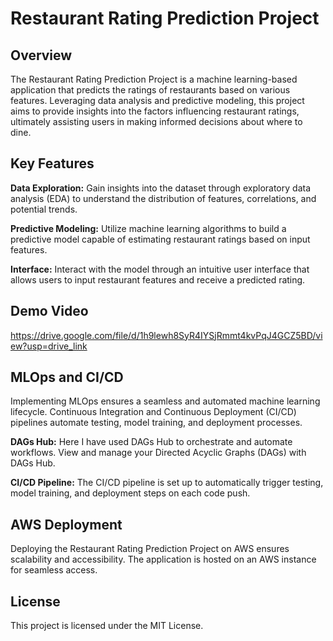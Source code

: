 # Restaurant Rating Prediction Project

## Overview

The Restaurant Rating Prediction Project is a machine learning-based application that predicts the ratings of restaurants based on various features. Leveraging data analysis and predictive modeling, this project aims to provide insights into the factors influencing restaurant ratings, ultimately assisting users in making informed decisions about where to dine.

## Key Features

**Data Exploration:** Gain insights into the dataset through exploratory data analysis (EDA) to understand the distribution of features, correlations, and potential trends.

**Predictive Modeling:** Utilize machine learning algorithms to build a predictive model capable of estimating restaurant ratings based on input features.

**Interface:** Interact with the model through an intuitive user interface that allows users to input restaurant features and receive a predicted rating.

## Demo Video

https://drive.google.com/file/d/1h9lewh8SyR4IYSjRmmt4kvPqJ4GCZ5BD/view?usp=drive_link

## MLOps and CI/CD

Implementing MLOps ensures a seamless and automated machine learning lifecycle. Continuous Integration and Continuous Deployment (CI/CD) pipelines automate testing, model training, and deployment processes.

**DAGs Hub:**
Here I have used DAGs Hub to orchestrate and automate workflows. View and manage your Directed Acyclic Graphs (DAGs) with DAGs Hub.

**CI/CD Pipeline:**
The CI/CD pipeline is set up to automatically trigger testing, model training, and deployment steps on each code push.

## AWS Deployment

Deploying the Restaurant Rating Prediction Project on AWS ensures scalability and accessibility. The application is hosted on an AWS instance for seamless access.

## License

This project is licensed under the MIT License.

